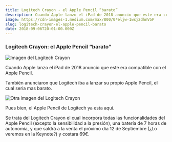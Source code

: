 ```yaml
---
title: Logitech Crayon - el Apple Pencil “barato”
description: Cuando Apple lanzo el iPad de 2018 anuncio que este era compatible con el Apple Pencil.
image: https://cdn-images-1.medium.com/max/800/0*eljw-1wsj2dhnV5P
slug: logitech-crayon-el-apple-pencil-barato
date: 2018-09-06T20:01:00.000Z
---
```


### Logitech Crayon: el Apple Pencil “barato”

![Imagen del Logitech Crayon](https://cdn-images-1.medium.com/max/800/0*eljw-1wsj2dhnV5P)

Cuando Apple lanzo el iPad de 2018 anuncio que este era compatible con el Apple Pencil.

También anunciaron que Logitech iba a lanzar su propio Apple Pencil, el cual seria mas barato.

![Otra imagen del Logitech Crayon](https://cdn-images-1.medium.com/max/800/0*RRTJeGUUOW7rRYw9)

Pues bien, el Apple Pencil de Logitech ya esta aquí.

Se trata del Logitech Crayon el cual incorpora todas las funcionalidades del Apple Pencil (excepto la sensibilidad a la presión), una batería de 7 horas de autonomía, y que saldrá a la venta el próximo día 12 de Septiembre (¿Lo veremos en la Keynote?) y costara 69€.
